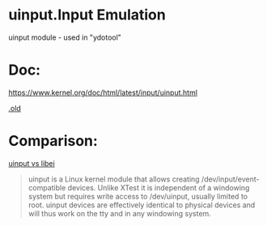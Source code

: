 # uinput.Input Emulation
uinput module  - used in "ydotool"

# Doc:
https://www.kernel.org/doc/html/latest/input/uinput.html

[.old](https://www.kernel.org/doc/html/v4.12/input/uinput.html)


# Comparison:
[uinput vs libei](https://gitlab.freedesktop.org/libinput/libei#uinput-vs-libei)
>uinput is a Linux kernel module that allows creating /dev/input/event-compatible devices. Unlike XTest it is independent of a windowing system but requires write access to /dev/uinput, usually limited to root. uinput devices are effectively identical to physical devices and will thus work on the tty and in any windowing system.
